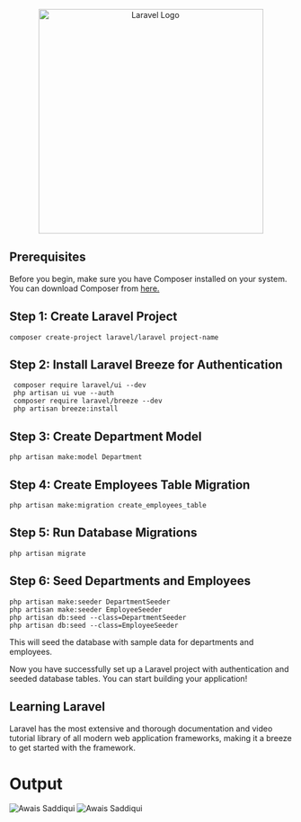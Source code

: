 <p align="center"><a href="https://laravel.com" target="_blank"><img src="https://raw.githubusercontent.com/laravel/art/master/logo-lockup/5%20SVG/2%20CMYK/1%20Full%20Color/laravel-logolockup-cmyk-red.svg" width="400" alt="Laravel Logo"></a></p>

## Prerequisites
Before you begin, make sure you have Composer installed on your system. You can download Composer from <a href="https://getcomposer.org/download/"> here.</a>

## Step 1: Create Laravel Project
``` composer create-project laravel/laravel project-name ```
## Step 2: Install Laravel Breeze for Authentication
``` 
 composer require laravel/ui --dev 
 php artisan ui vue --auth 
 composer require laravel/breeze --dev 
 php artisan breeze:install 
```
## Step 3: Create Department Model
``` php artisan make:model Department ```

## Step 4: Create Employees Table Migration
``` php artisan make:migration create_employees_table ```

## Step 5: Run Database Migrations
``` php artisan migrate ```

## Step 6: Seed Departments and Employees
``` 
php artisan make:seeder DepartmentSeeder
php artisan make:seeder EmployeeSeeder
php artisan db:seed --class=DepartmentSeeder
php artisan db:seed --class=EmployeeSeeder

```
This will seed the database with sample data for departments and employees.

Now you have successfully set up a Laravel project with authentication and seeded database tables. You can start building your application!

## Learning Laravel
Laravel has the most extensive and thorough documentation and video tutorial library of all modern web application frameworks, making it a breeze to get started with the framework.
# Output
<img src="./Dashboard.png" alt="Awais Saddiqui">
<img src="./Dashboard2.png" alt="Awais Saddiqui">